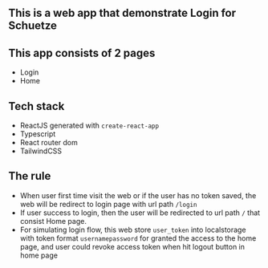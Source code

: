 ## This is a web app that demonstrate Login for Schuetze

## This app consists of 2 pages
- Login
- Home

## Tech stack
- ReactJS generated with `create-react-app`
- Typescript
- React router dom
- TailwindCSS

## The rule
- When user first time visit the web or if the user has no token saved, the web will be redirect to login page with url path `/login`
- If user success to login, then the user will be redirected to url path `/` that consist Home page.
- For simulating login flow, this web store `user_token` into localstorage with token format `usernamepassword` for granted the access to the home page, and user could revoke access token when hit logout button in home page
